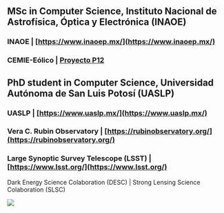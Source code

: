 ## MSc in Computer Science, Instituto Nacional de Astrofísica, Óptica y Electrónica (INAOE)
### INAOE | [https://www.inaoep.mx/](https://www.inaoep.mx/)
### CEMIE-Eólico | [Proyecto P12](https://www.inaoep.mx/noticias/?noticia=669&anio=2019)


## PhD student in Computer Science, Universidad Autónoma de San Luis Potosí (UASLP)
### UASLP | [https://www.uaslp.mx/](https://www.uaslp.mx/)

### Vera C. Rubin Observatory | [https://rubinobservatory.org/](https://rubinobservatory.org/)

### Large Synoptic Survey Telescope (LSST) | [https://www.lsst.org/](https://www.lsst.org/)

Dark Energy Science Colaboration (DESC) | Strong Lensing Science Colaboration (SLSC)



<img src="https://github-readme-stats.vercel.app/api?username=parlange&show_icons=true"/>
